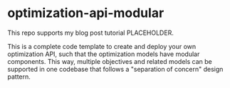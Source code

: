 # optimization-api-modular

This repo supports my blog post tutorial PLACEHOLDER.

This is a complete code template to create and deploy your own optimization API, such that the optimization models have modular components.  This way, multiple objectives and related models can be supported in one codebase that follows a "separation of concern" design pattern.
